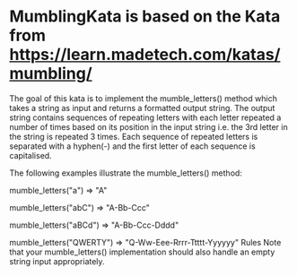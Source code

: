 # MumblingKata is based on the Kata from  https://learn.madetech.com/katas/mumbling/

The goal of this kata is to implement the mumble_letters() method which takes a string as input and returns a formatted output string. The output string contains sequences of repeating letters with each letter repeated a number of times based on its position in the input string i.e. the 3rd letter in the string is repeated 3 times. Each sequence of repeated letters is separated with a hyphen(-) and the first letter of each sequence is capitalised.

The following examples illustrate the mumble_letters() method:

mumble_letters("a")
=> "A"

mumble_letters("abC")
=> "A-Bb-Ccc"

mumble_letters("aBCd")
=> "A-Bb-Ccc-Dddd"

mumble_letters("QWERTY")
=> "Q-Ww-Eee-Rrrr-Ttttt-Yyyyyy"
Rules
Note that your mumble_letters() implementation should also handle an empty string input appropriately.
